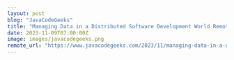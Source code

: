 ```yaml
---
layout: post
blog: "JavaCodeGeeks"
title: "Managing Data in a Distributed Software Development World Remotely"
date: 2023-11-09T07:00:00Z
image: images/javacodegeeks.png
remote_url: "https://www.javacodegeeks.com/2023/11/managing-data-in-a-distributed-software-development-world-remotely.html"
---
```

